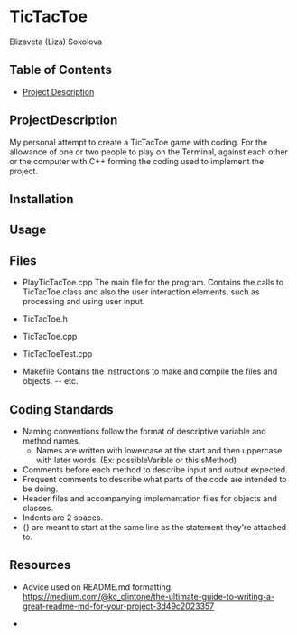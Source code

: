 # TicTacToe
  Elizaveta (Liza) Sokolova

## Table of Contents 

- [Project Description](#project_description)

## ProjectDescription 

My personal attempt to create a TicTacToe game with coding. For the allowance of one or two people to play on the Terminal, against each other or the computer with C++ forming the coding used to implement the project. 

## Installation

## Usage

## Files 

- PlayTicTacToe.cpp 
    The main file for the program. Contains the calls to TicTacToe class and also the user interaction elements, such as processing and using user input. 

- TicTacToe.h 

- TicTacToe.cpp 

- TicTacToeTest.cpp 

- Makefile
    Contains the instructions to make and compile the files and objects. -- etc. 

## Coding Standards 

- Naming conventions follow the format of descriptive variable and method names. 
    - Names are written with lowercase at the start and then uppercase with later words. (Ex: possibleVarible or thisIsMethod)
- Comments before each method to describe input and output expected. 
- Frequent comments to describe what parts of the code are intended to be doing. 
- Header files and accompanying implementation files for objects and classes. 
- Indents are 2 spaces. 
- {} are meant to start at the same line as the statement they're attached to. 

## Resources

- Advice used on README.md formatting: 
  https://medium.com/@kc_clintone/the-ultimate-guide-to-writing-a-great-readme-md-for-your-project-3d49c2023357 

- 
